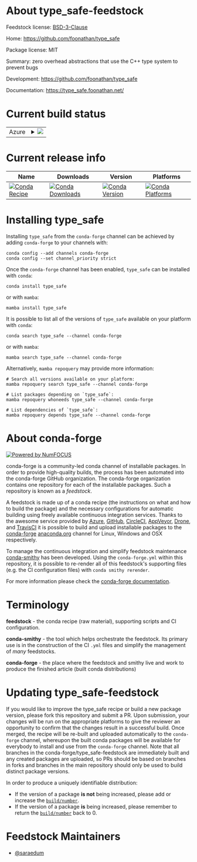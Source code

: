 About type_safe-feedstock
=========================

Feedstock license: [BSD-3-Clause](https://github.com/conda-forge/type_safe-feedstock/blob/main/LICENSE.txt)

Home: https://github.com/foonathan/type_safe

Package license: MIT

Summary: zero overhead abstractions that use the C++ type system to prevent bugs

Development: https://github.com/foonathan/type_safe

Documentation: https://type_safe.foonathan.net/

Current build status
====================


<table>
    
  <tr>
    <td>Azure</td>
    <td>
      <details>
        <summary>
          <a href="https://dev.azure.com/conda-forge/feedstock-builds/_build/latest?definitionId=16473&branchName=main">
            <img src="https://dev.azure.com/conda-forge/feedstock-builds/_apis/build/status/type_safe-feedstock?branchName=main">
          </a>
        </summary>
        <table>
          <thead><tr><th>Variant</th><th>Status</th></tr></thead>
          <tbody><tr>
              <td>linux_64</td>
              <td>
                <a href="https://dev.azure.com/conda-forge/feedstock-builds/_build/latest?definitionId=16473&branchName=main">
                  <img src="https://dev.azure.com/conda-forge/feedstock-builds/_apis/build/status/type_safe-feedstock?branchName=main&jobName=linux&configuration=linux%20linux_64_" alt="variant">
                </a>
              </td>
            </tr><tr>
              <td>osx_64</td>
              <td>
                <a href="https://dev.azure.com/conda-forge/feedstock-builds/_build/latest?definitionId=16473&branchName=main">
                  <img src="https://dev.azure.com/conda-forge/feedstock-builds/_apis/build/status/type_safe-feedstock?branchName=main&jobName=osx&configuration=osx%20osx_64_" alt="variant">
                </a>
              </td>
            </tr><tr>
              <td>win_64</td>
              <td>
                <a href="https://dev.azure.com/conda-forge/feedstock-builds/_build/latest?definitionId=16473&branchName=main">
                  <img src="https://dev.azure.com/conda-forge/feedstock-builds/_apis/build/status/type_safe-feedstock?branchName=main&jobName=win&configuration=win%20win_64_" alt="variant">
                </a>
              </td>
            </tr>
          </tbody>
        </table>
      </details>
    </td>
  </tr>
</table>

Current release info
====================

| Name | Downloads | Version | Platforms |
| --- | --- | --- | --- |
| [![Conda Recipe](https://img.shields.io/badge/recipe-type_safe-green.svg)](https://anaconda.org/conda-forge/type_safe) | [![Conda Downloads](https://img.shields.io/conda/dn/conda-forge/type_safe.svg)](https://anaconda.org/conda-forge/type_safe) | [![Conda Version](https://img.shields.io/conda/vn/conda-forge/type_safe.svg)](https://anaconda.org/conda-forge/type_safe) | [![Conda Platforms](https://img.shields.io/conda/pn/conda-forge/type_safe.svg)](https://anaconda.org/conda-forge/type_safe) |

Installing type_safe
====================

Installing `type_safe` from the `conda-forge` channel can be achieved by adding `conda-forge` to your channels with:

```
conda config --add channels conda-forge
conda config --set channel_priority strict
```

Once the `conda-forge` channel has been enabled, `type_safe` can be installed with `conda`:

```
conda install type_safe
```

or with `mamba`:

```
mamba install type_safe
```

It is possible to list all of the versions of `type_safe` available on your platform with `conda`:

```
conda search type_safe --channel conda-forge
```

or with `mamba`:

```
mamba search type_safe --channel conda-forge
```

Alternatively, `mamba repoquery` may provide more information:

```
# Search all versions available on your platform:
mamba repoquery search type_safe --channel conda-forge

# List packages depending on `type_safe`:
mamba repoquery whoneeds type_safe --channel conda-forge

# List dependencies of `type_safe`:
mamba repoquery depends type_safe --channel conda-forge
```


About conda-forge
=================

[![Powered by
NumFOCUS](https://img.shields.io/badge/powered%20by-NumFOCUS-orange.svg?style=flat&colorA=E1523D&colorB=007D8A)](https://numfocus.org)

conda-forge is a community-led conda channel of installable packages.
In order to provide high-quality builds, the process has been automated into the
conda-forge GitHub organization. The conda-forge organization contains one repository
for each of the installable packages. Such a repository is known as a *feedstock*.

A feedstock is made up of a conda recipe (the instructions on what and how to build
the package) and the necessary configurations for automatic building using freely
available continuous integration services. Thanks to the awesome service provided by
[Azure](https://azure.microsoft.com/en-us/services/devops/), [GitHub](https://github.com/),
[CircleCI](https://circleci.com/), [AppVeyor](https://www.appveyor.com/),
[Drone](https://cloud.drone.io/welcome), and [TravisCI](https://travis-ci.com/)
it is possible to build and upload installable packages to the
[conda-forge](https://anaconda.org/conda-forge) [anaconda.org](https://anaconda.org/)
channel for Linux, Windows and OSX respectively.

To manage the continuous integration and simplify feedstock maintenance
[conda-smithy](https://github.com/conda-forge/conda-smithy) has been developed.
Using the ``conda-forge.yml`` within this repository, it is possible to re-render all of
this feedstock's supporting files (e.g. the CI configuration files) with ``conda smithy rerender``.

For more information please check the [conda-forge documentation](https://conda-forge.org/docs/).

Terminology
===========

**feedstock** - the conda recipe (raw material), supporting scripts and CI configuration.

**conda-smithy** - the tool which helps orchestrate the feedstock.
                   Its primary use is in the construction of the CI ``.yml`` files
                   and simplify the management of *many* feedstocks.

**conda-forge** - the place where the feedstock and smithy live and work to
                  produce the finished article (built conda distributions)


Updating type_safe-feedstock
============================

If you would like to improve the type_safe recipe or build a new
package version, please fork this repository and submit a PR. Upon submission,
your changes will be run on the appropriate platforms to give the reviewer an
opportunity to confirm that the changes result in a successful build. Once
merged, the recipe will be re-built and uploaded automatically to the
`conda-forge` channel, whereupon the built conda packages will be available for
everybody to install and use from the `conda-forge` channel.
Note that all branches in the conda-forge/type_safe-feedstock are
immediately built and any created packages are uploaded, so PRs should be based
on branches in forks and branches in the main repository should only be used to
build distinct package versions.

In order to produce a uniquely identifiable distribution:
 * If the version of a package **is not** being increased, please add or increase
   the [``build/number``](https://docs.conda.io/projects/conda-build/en/latest/resources/define-metadata.html#build-number-and-string).
 * If the version of a package **is** being increased, please remember to return
   the [``build/number``](https://docs.conda.io/projects/conda-build/en/latest/resources/define-metadata.html#build-number-and-string)
   back to 0.

Feedstock Maintainers
=====================

* [@saraedum](https://github.com/saraedum/)

